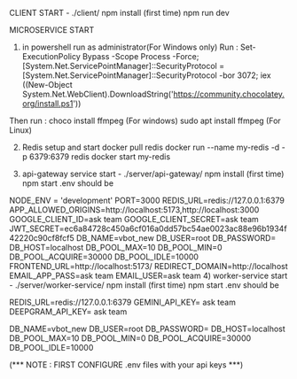 CLIENT START - ./client/
   npm install (first time)
    npm run dev

MICROSERVICE START 
1) in powershell run as administrator(For Windows only)
Run :
Set-ExecutionPolicy Bypass -Scope Process -Force; [System.Net.ServicePointManager]::SecurityProtocol = [System.Net.ServicePointManager]::SecurityProtocol -bor 3072; iex ((New-Object System.Net.WebClient).DownloadString('https://community.chocolatey.org/install.ps1'))

Then run :
choco install ffmpeg  (For windows)
sudo apt install ffmpeg (For Linux)

2) Redis setup and start
   docker pull redis
   docker run --name my-redis -d -p 6379:6379 redis
   docker start my-redis
   
3) api-gateway service start - ./server/api-gateway/
   npm install (first time)
   npm start
   .env should be

NODE_ENV = 'development'
PORT=3000
REDIS_URL=redis://127.0.0.1:6379
APP_ALLOWED_ORIGINS=http://localhost:5173,http://localhost:3000
GOOGLE_CLIENT_ID=ask team
GOOGLE_CLIENT_SECRET=ask team
JWT_SECRET=ec6a84728c450a6cf016a0dd57bc54ae0023ac88e96b1934f42220c90cf8fcf5
DB_NAME=vbot_new
DB_USER=root
DB_PASSWORD=
DB_HOST=localhost
DB_POOL_MAX=10
DB_POOL_MIN=0
DB_POOL_ACQUIRE=30000
DB_POOL_IDLE=10000
FRONTEND_URL=http://localhost:5173/
REDIRECT_DOMAIN=http://localhost
EMAIL_APP_PASS=ask team
EMAIL_USER=ask team
4) worker-service start - ./server/worker-service/
   npm install (first time)
   npm start
   .env should be

REDIS_URL=redis://127.0.0.1:6379
GEMINI_API_KEY= ask team
DEEPGRAM_API_KEY= ask team

DB_NAME=vbot_new
DB_USER=root
DB_PASSWORD=
DB_HOST=localhost
DB_POOL_MAX=10
DB_POOL_MIN=0
DB_POOL_ACQUIRE=30000
DB_POOL_IDLE=10000

(*** NOTE : FIRST CONFIGURE .env files with your api keys ***)

